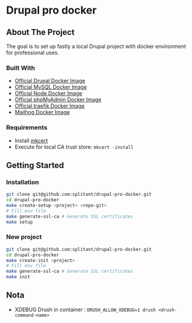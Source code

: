 # Drupal pro docker

## About The Project

The goal is to set up fastly a local Drupal project with docker environment for professional uses.

### Built With

* [Official Drupal Docker Image](https://hub.docker.com/_/drupal)
* [Official MySQL Docker Image](https://hub.docker.com/_/mysql)
* [Official Node Docker Image](https://hub.docker.com/_/node)
* [Official phpMyAdmin Docker Image](https://hub.docker.com/_/phpmyadmin)
* [Official traefik Docker Image](https://hub.docker.com/_/traefik)
* [Mailhog Docker Image](https://hub.docker.com/r/mailhog/mailhog)

### Requirements

* Install [mkcert](https://github.com/FiloSottile/mkcert)
* Execute for local CA trust store: `mkcert -install`

## Getting Started

### Installation

   ```sh
   git clone git@github.com:splitant/drupal-pro-docker.git
   cd drupal-pro-docker
   make create-setup <project> <repo-git>
   # Fill env file
   make generate-ssl-ca # Generate SSL certificates
   make setup
   ```

### New project

   ```sh
   git clone git@github.com:splitant/drupal-pro-docker.git
   cd drupal-pro-docker
   make create-init <project>
   # Fill env file
   make generate-ssl-ca # Generate SSL certificates
   make init
   ```

## Nota

* XDEBUG Drush in container : `DRUSH_ALLOW_XDEBUG=1 drush <drush-command-name>`
